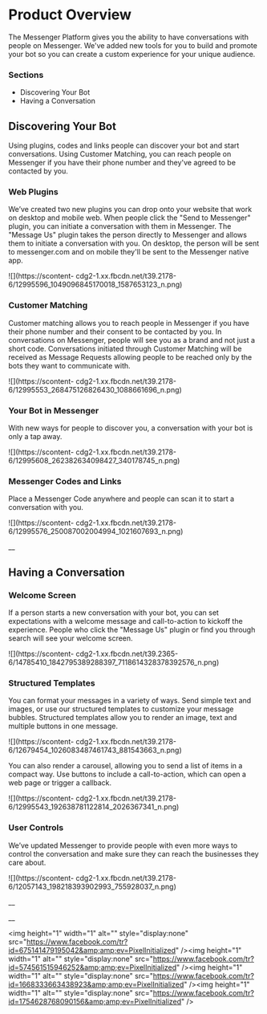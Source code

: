 # Product Overview

The Messenger Platform gives you the ability to have conversations with people
on Messenger. We've added new tools for you to build and promote your bot so
you can create a custom experience for your unique audience.

### Sections

  * Discovering Your Bot
  * Having a Conversation

## Discovering Your Bot

Using plugins, codes and links people can discover your bot and start
conversations. Using Customer Matching, you can reach people on Messenger if
you have their phone number and they've agreed to be contacted by you.

### Web Plugins

We’ve created two new plugins you can drop onto your website that work on
desktop and mobile web. When people click the "Send to Messenger" plugin, you
can initiate a conversation with them in Messenger. The "Message Us" plugin
takes the person directly to Messenger and allows them to initiate a
conversation with you. On desktop, the person will be sent to messenger.com
and on mobile they'll be sent to the Messenger native app.

![](https://scontent-
cdg2-1.xx.fbcdn.net/t39.2178-6/12995596_1049096845170018_1587653123_n.png)

### Customer Matching

Customer matching allows you to reach people in Messenger if you have their
phone number and their consent to be contacted by you. In conversations on
Messenger, people will see you as a brand and not just a short code.
Conversations initiated through Customer Matching will be received as Message
Requests allowing people to be reached only by the bots they want to
communicate with.

![](https://scontent-
cdg2-1.xx.fbcdn.net/t39.2178-6/12995553_268475126826430_1088661696_n.png)

### Your Bot in Messenger

With new ways for people to discover you, a conversation with your bot is only
a tap away.

![](https://scontent-
cdg2-1.xx.fbcdn.net/t39.2178-6/12995608_262382634098427_340178745_n.png)

### Messenger Codes and Links

Place a Messenger Code anywhere and people can scan it to start a conversation
with you.

![](https://scontent-
cdg2-1.xx.fbcdn.net/t39.2178-6/12995576_250087002004994_1021607693_n.png)

__

## Having a Conversation

### Welcome Screen

If a person starts a new conversation with your bot, you can set expectations
with a welcome message and call-to-action to kickoff the experience. People
who click the "Message Us" plugin or find you through search will see your
welcome screen.

![](https://scontent-
cdg2-1.xx.fbcdn.net/t39.2365-6/14785410_1842795389288397_7118614328378392576_n.png)

### Structured Templates

You can format your messages in a variety of ways. Send simple text and
images, or use our structured templates to customize your message bubbles.
Structured templates allow you to render an image, text and multiple buttons
in one message.

![](https://scontent-
cdg2-1.xx.fbcdn.net/t39.2178-6/12679454_1026083487461743_881543663_n.png)

You can also render a carousel, allowing you to send a list of items in a
compact way. Use buttons to include a call-to-action, which can open a web
page or trigger a callback.

![](https://scontent-
cdg2-1.xx.fbcdn.net/t39.2178-6/12995543_192638781122814_2026367341_n.png)

### User Controls

We’ve updated Messenger to provide people with even more ways to control the
conversation and make sure they can reach the businesses they care about.

![](https://scontent-
cdg2-1.xx.fbcdn.net/t39.2178-6/12057143_198218393902993_755928037_n.png)

__

__

&lt;img height="1" width="1" alt="" style="display:none"
src="https://www.facebook.com/tr?id=675141479195042&amp;amp;ev=PixelInitialized"
/&gt;&lt;img height="1" width="1" alt="" style="display:none"
src="https://www.facebook.com/tr?id=574561515946252&amp;amp;ev=PixelInitialized"
/&gt;&lt;img height="1" width="1" alt="" style="display:none"
src="https://www.facebook.com/tr?id=1668333663438923&amp;amp;ev=PixelInitialized"
/&gt;&lt;img height="1" width="1" alt="" style="display:none"
src="https://www.facebook.com/tr?id=1754628768090156&amp;amp;ev=PixelInitialized"
/&gt;

